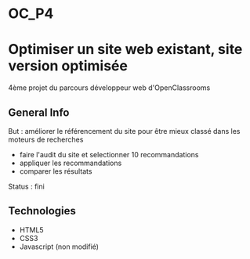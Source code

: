 # OC_P4
# Optimiser un site web existant, site version optimisée
4ème projet du parcours développeur web d'OpenClassrooms

## General Info
But : améliorer le référencement du site pour être mieux classé dans les moteurs de recherches

- faire l'audit du site et selectionner 10 recommandations
- appliquer les recommandations
- comparer les résultats

Status : fini

## Technologies
- HTML5
- CSS3
- Javascript (non modifié)

